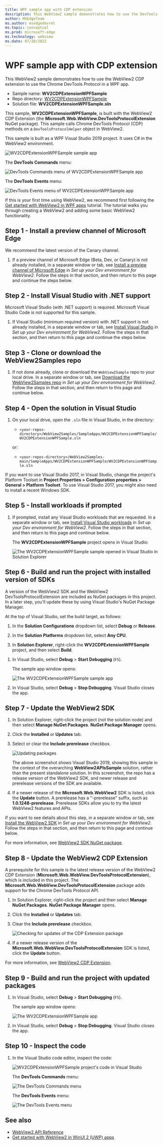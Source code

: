 ```yaml
---
title: WPF sample app with CDP extension
description: This WebView2 sample demonstrates how to use the DevTools Protocol in a WPF app by using the WebView2 CDP extension.
author: MSEdgeTeam
ms.author: msedgedevrel
ms.topic: conceptual
ms.prod: microsoft-edge
ms.technology: webview
ms.date: 07/20/2022
---
```

# WPF sample app with CDP extension

<!-- todo: after copying the "summary / which project/ which lang" info to top of each Sample .md file, merge into here the Readme sections: Prereq, Build. -->
<!-- todo: global: like readmes PR in samples repo, add a tangible representative "finished result" screenshot at top of each sample or getstart. -->

This WebView2 sample demonstrates how to use the WebView2 CDP extension to use the Chrome DevTools Protocol in a WPF app.

*  Sample name: **WV2CDPExtensionWPFSample**
*  Repo directory: [WV2CDPExtensionWPFSample](https://github.com/MicrosoftEdge/WebView2Samples/tree/main/SampleApps/WV2CDPExtensionWPFSample)
*  Solution file: **WV2CDPExtensionWPFSample.sln**

This sample, **WV2CDPExtensionWPFSample**, is built with the WebView2 CDP Extension (the **Microsoft.Web.WebView.DevToolsProtocolExtension** NuGet package).  This sample calls Chrome DevTools Protocol (CDP) methods on a `DevToolsProtocolHelper` object in WebView2.

This sample is built as a WPF Visual Studio 2019 project.  It uses C# in the WebView2 environment.

![WV2CDPExtensionWPFSample sample app](media/wv2cdpextensionwpfsample-app-running.png)

The **DevTools Commands** menu:

![DevTools Commands menu of WV2CDPExtensionWPFSample app](./wv2cdpextensionwpfsample-images/devtools-commands-menu.png)

The **DevTools Events** menu:

![DevTools Events menu of WV2CDPExtensionWPFSample app](./wv2cdpextensionwpfsample-images/devtools-events-menu.png)


If this is your first time using WebView2, we recommend first following the [Get started with WebView2 in WPF apps](../get-started/wpf.md) tutorial.  The tutorial walks you through creating a WebView2 and adding some basic WebView2 functionality.


<!-- ====================================================================== -->
## Step 1 - Install a preview channel of Microsoft Edge

<!-- readme said "Prerequisites: Microsoft Edge (Chromium) installed on a supported OS. Currently we recommend the latest version of the Edge Canary channel." -->

We recommend the latest version of the Canary channel.

1.  If a preview channel of Microsoft Edge (Beta, Dev, or Canary) is not already installed, in a separate window or tab, see [Install a preview channel of Microsoft Edge](../how-to/machine-setup.md#install-a-preview-channel-of-microsoft-edge) in _Set up your Dev environment for WebView2_.  Follow the steps in that section, and then return to this page and continue the steps below.


<!-- ====================================================================== -->
## Step 2 - Install Visual Studio with .NET support

<!-- readme said "Prerequisites: Visual Studio with .NET support installed." -->
Microsoft Visual Studio (with .NET support) is required.  Microsoft Visual Studio Code is not supported for this sample.

1. If Visual Studio (minimum required version) with .NET support is not already installed, in a separate window or tab, see [Install Visual Studio](../how-to/machine-setup.md#install-visual-studio) in _Set up your Dev environment for WebView2_.  Follow the steps in that section, and then return to this page and continue the steps below.


<!-- ====================================================================== -->
## Step 3 - Clone or download the WebView2Samples repo

1. If not done already, clone or download the `WebView2Sample` repo to your local drive.  In a separate window or tab, see [Download the WebView2Samples repo](../how-to/machine-setup.md#download-the-webview2samples-repo) in _Set up your Dev environment for WebView2_.  Follow the steps in that section, and then return to this page and continue below.


<!-- ====================================================================== -->
## Step 4 - Open the solution in Visual Studio

1. On your local drive, open the `.sln` file in Visual Studio, in the directory:

   *  `<your-repos-directory>/WebView2Samples/SampleApps/WV2CDPExtensionWPFSample/WV2CDPExtensionWPFSample.sln`

   or:

   *  `<your-repos-directory>/WebView2Samples-main/SampleApps/WV2CDPExtensionWPFSample/WV2CDPExtensionWPFSample.sln`

If you want to use Visual Studio 2017, in Visual Studio, change the project's Platform Toolset in **Project Properties > Configuration properties > General > Platform Toolset**.
To use Visual Studio 2017, you might also need to install a recent Windows SDK.


<!-- ====================================================================== -->
## Step 5 - Install workloads if prompted

1. If prompted, install any Visual Studio workloads that are requested.  In a separate window or tab, see [Install Visual Studio workloads](../how-to/machine-setup.md#install-visual-studio-workloads) in _Set up your Dev environment for WebView2_.  Follow the steps in that section, and then return to this page and continue below.

   The **WV2CDPExtensionWPFSample** project opens in Visual Studio:

   ![The WV2CDPExtensionWPFSample sample opened in Visual Studio in Solution Explorer](media/wv2cdpextensionwpfsample-opened.png)


<!-- ====================================================================== -->
## Step 6 - Build and run the project with installed version of SDKs

A version of the WebView2 SDK and the WebView2 DevToolsProtocolExtension are included as NuGet packages in this project.  In a later step, you'll update these by using Visual Studio's NuGet Package Manager.<!-- Right-click the project, and then select **Manage NuGet Packages**. -->

At the top of Visual Studio, set the build target, as follows:

1. In the **Solution Configurations** dropdown list, select **Debug** or **Release**.

1. In the **Solution Platforms** dropdown list, select **Any CPU**.

1. In **Solution Explorer**, right-click the **WV2CDPExtensionWPFSample** project, and then select **Build**.

<!--This builds the project file `WV2CDPExtensionWPFSample.csproj`.readme was missing "WPF" there, vs dir listing; readme said: Build the project file: _WV2CDPExtensionSample.csproj_ -->

1. In Visual Studio, select **Debug** > **Start Debugging** (`F5`).

   The sample app window opens:

   ![The WV2CDPExtensionWPFSample sample app](media/wv2cdpextensionwpfsample-app-running.png)

1. In Visual Studio, select **Debug** > **Stop Debugging**.  Visual Studio closes the app.


<!-- ====================================================================== -->
## Step 7 - Update the WebView2 SDK

<!-- readme said "Prerequisites: Latest version of our WebView2 SDK, which is included in this project."  doesn't specify "release" or "prerelease" -->
1. In Solution Explorer, right-click the project (not the solution node) and then select **Manage NuGet Packages**.  **NuGet Package Manager** opens.

1. Click the **Installed** or **Updates** tab.

1. Select or clear the **Include prerelease** checkbox.

   ![Updating packages](./wv2cdpextensionwpfsample-images/updating-packages.png)

   The above screenshot shows Visual Studio 2019, showing this sample in the context of the overarching **WebView2APIsSample** solution, rather than the present standalone solution.  In this screenshot, the repo has a release version of the WebView2 SDK, and newer release and prerelease versions of the SDK are available.

1. If a newer release of the **Microsoft.Web.WebView2** SDK is listed, click the **Update** button.  A prerelease has a "-prerelease" suffix, such as **1.0.1248-prerelease**.  Prerelease SDKs allow you to try the latest WebView2 features and APIs.

If you want to see details about this step, in a separate window or tab, see [Install the WebView2 SDK](../how-to/machine-setup.md#install-the-webview2-sdk) in _Set up your Dev environment for WebView2_.  Follow the steps in that section, and then return to this page and continue below.

For more information, see [WebView2 SDK NuGet package](https://aka.ms/webviewnuget).


<!-- ====================================================================== -->
## Step 8 - Update the WebView2 CDP Extension

A prerequisite for this sample is the latest release version of the WebView2 CDP Extension (**Microsoft.Web.WebView.DevToolsProtocolExtension**), which is included in this project.  The **Microsoft.Web.WebView.DevToolsProtocolExtension** package adds support for the Chrome DevTools Protocol API.

<!-- readme said "Prerequisites: Latest release version of our WebView2 CDP Extension, which is included in this project." -->
1. In Solution Explorer, right-click the project and then select **Manage NuGet Packages**.  **NuGet Package Manager** opens.

1. Click the **Installed** or **Updates** tab.

1. Clear the **Include prerelease** checkbox.

   ![Checking for updates of the CDP Extension package](./wv2cdpextensionwpfsample-images/cdp-extension-package.png)

1. If a newer release version of the **Microsoft.Web.WebView.DevToolsProtocolExtension** SDK is listed, click the **Update** button.

For more information, see [WebView2 CDP Extension](https://aka.ms/webviewcdpnuget).


<!-- ====================================================================== -->
## Step 9 - Build and run the project with updated packages

1. In Visual Studio, select **Debug** > **Start Debugging** (`F5`).

   The sample app window opens:

   ![The WV2CDPExtensionWPFSample app](media/wv2cdpextensionwpfsample-app-running.png)

1. In Visual Studio, select **Debug** > **Stop Debugging**.  Visual Studio closes the app.


<!-- ====================================================================== -->
## Step 10 - Inspect the code

1. In the Visual Studio code editor, inspect the code:

   ![WV2CDPExtensionWPFSample project's code in Visual Studio](media/wv2cdpextensionwpfsample-code.png)

   The **DevTools Commands** menu:

   ![The DevTools Commands menu](./wv2cdpextensionwpfsample-images/devtools-commands-menu.png)

   The **DevTools Events** menu:

   ![The DevTools Events menu](./wv2cdpextensionwpfsample-images/devtools-events-menu.png)


<!-- ====================================================================== -->
## See also

* [WebView2 API Reference](../webview2-api-reference.md)
* [Get started with WebView2 in WinUI 2 (UWP) apps](../get-started/winui2.md)

